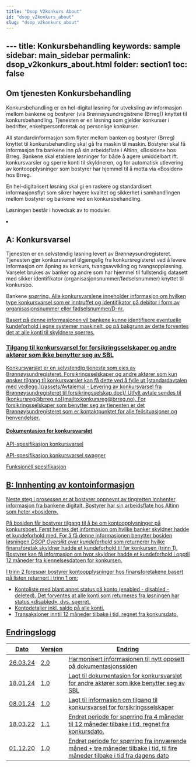 ```yaml
---
title: "Dsop V2konkurs About"
id: "dsop_v2konkurs_about"
slug: "dsop_v2konkurs_about"
---
```


﻿---
title: Konkursbehandling
keywords: sample
sidebar: main_sidebar
permalink: dsop_v2konkurs_about.html
folder: section1
toc: false
---

## Om tjenesten Konkursbehandling 

Konkursbehandling er en hel-digital løsning for utveksling av informasjon mellom bankene og bostyrer (via 
Brønnøysundregistrene (Brreg)) knyttet til konkursbehandling. Tjenesten er en løsning som gjelder konkurser i bedrifter, 
enkeltpersonforetak og personlige konkurser.

All standardinformasjon som flyter mellom banken og bostyrer (Brreg) knyttet til konkursbehandling skal gå fra maskin 
til maskin. Bostyrer skal få informasjon fra bankene inn på sin arbeidsflate i Altinn, «Bosiden» hos Brreg. Bankene skal 
etablere løsninger for både å agere umiddelbart ift. konkursvarsler og sperre konti til skyldneren, og for automatisk 
utlevering av kontoopplysninger som bostyrer har hjemmel til å motta via «Bosiden» hos Brreg.

En hel-digitalisert løsning skal gi en raskere og standardisert informasjonsflyt som sikrer høyere kvalitet og sikkerhet 
i samhandlingen mellom bostyrer og bankene ved en konkursbehandling.

Løsningen består i hovedsak av to moduler. 


  <li>


[<!-- Comment fixed -->](images/konkurs_01-1.png)




## A: Konkursvarsel

Tjenesten er en selvstendig løsning levert av Brønnøysundregisteret. Tjenesten gjør konkursvarsel tilgjengelig fra 
konkursregisteret ved å levere informasjon om åpning av konkurs, tvangsavvikling og tvangsoppløsning. Varselet brukes av 
banker og andre som har hjemmel til fullstendig datasett med sikker identifikator (organisasjonsnummer/fødselsnummer) 
knyttet til konkursbo.

Bankene <u>
spørring. Alle konkursvarslene inneholder informasjon om hvilken type konkursvarsel som er inntruffet og identifikator 
på debitor i form av organisasjonsnummer eller fødselsnummer/D-nr.

Basert på denne informasjonen vil bankene kunne identifisere eventuelle kundeforhold i egne systemer maskinelt, og på 
bakgrunn av dette forventes det at alle konti til skyldnere sperres.<u>


### Tilgang til konkursvarsel for forsikringsselskaper og andre aktører som ikke benytter seg av SBL

Konkursvarslet er en selvstendig tjeneste som eies av Brønnøysundregisteret. Forsikringsselskaper og andre aktører som 
kun ønsker tilgang til konkursvarslet kan få dette ved å fylle ut [standardavtalen med vedlegg.](/assets/Avtalemal - Levering av konkursvarsel fra Brønnøysundregisteret til forsikringsselskap.doc)/ 
Utfylt avtale sendes til [[konkursreg@brreg.no](mailto:konkursreg@brreg.no)](mailto:konkursreg@brreg.no). For forsikringsselskaper som benytter seg av 
tjenesten er det Brønnøysundregisteret som er kontaktpunktet for alle feilsituasjoner og henvendelser.


#### Dokumentasjon for konkursvarslet

[API-spesifikasjon konkursvarsel](/Konkursvarsel-API-dokumentasjon)

[API-spesifikasjon konkursvarsel swagger](https:/bitsnorge.github.io/dsop-konkursvarsel-api/)

[Funksjonell spesifikasjon](/dsop_v2konkurs_functionalspecification)


## B: Innhenting av kontoinformasjon

Neste steg i prosessen er at bostyrer oppnevnt av tingretten innhenter informasjon fra bankene digitalt. Bostyrer har 
sin arbeidsflate hos Altinn som heter «bosiden».

[<!-- Comment fixed -->](images/konkurs_01-2.png)

På bosiden får bostyrer tilgang til å be om kontoopplysninger på konkursboet.
Først hentes det informasjon om hvilke banker skyldner hadde et kundeforhold med. For å få denne informasjonen benytter 
bosiden løsningen *DSOP Oversikt over kundeforhold* som returnerer hvilke finansforetak skyldner hadde et kundeforhold 
til før konkursen (trinn 1). Bostyrer kan få informasjon om hvor skyldner hadde et kundeforhold i opptil 12 måneder fra 
kjennelsesdatoen for konkursen.

I trinn 2 forespør bostyrer kontoopplysninger hos finansforetakene basert på listen returnert i trinn 1 om:
* Kontoliste med blant annet status på konto (enabled - disabled - deleted). Det forventes at alle konti som returneres fra løsningen har status «disabled», dvs. sperret. 
* Kontodetaljer inkl. saldo på alle konti. 
* Transaksjoner inntil 12 måneder tilbake i tid, regnet fra konkursdato.


## Endringslogg

| Dato     | Versjon | Endring                                                                                                                      |
|----------|---------|------------------------------------------------------------------------------------------------------------------------------|
| 26.03.24 | 2.0     | Harmonisert informasjonen til nytt oppsett på dokumentasjonssiden                                                            |
| 18.01.24 | 1.0     | Lagt til dokumentasjon for konkursvarslet for andre aktører som ikke benytter seg av SBL                                     |
| 08.01.24 | 1.0     | Lagt til informasjon om tilgang til konkursvarsel for forsikringsselskaper                                                   |
| 18.03.22 | 1.1     | Endret periode for spørring fra 4 måneder til 12 måneder tilbake i tid, regnet fra konkursdato.                              |
| 01.12.20 | 1.0     | Endret periode for spørring fra innværende måned + tre måneder tilbake i tid, til fire måneder tilbake i tid fra dagens dato |






